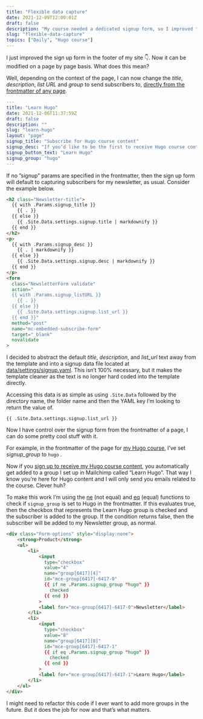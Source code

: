 ```yaml
---
title: "Flexible data capture"
date: 2021-12-09T12:00:01Z
draft: false
description: "My course needed a dedicated signup form, so I improved the one in the footer of my site so it can be changed on a page-by-page basis. Here’s how I did it."
slug: "flexible-data-capture"
topics: ["Daily", "Hugo course"]
---
```


I just improved the sign up form in the footer of my site 👇. Now it can be modified on a page by page basis. What does this mean? 

Well, depending on the context of the page, I can now change the *title*, *description*, *list URL* and *group* to send subscribers to, [directly from the frontmatter of any page](https://github.com/harrycresswell/harry/blob/8eaca8ef17164109de8774839e87ec5440db3f80/content/learn-hugo/_index.md?plain=1#L8). 

```yaml
---
title: "Learn Hugo"
date: 2021-12-06T11:37:59Z
draft: false
description: ""
slug: "learn-hugo"
layout: "page"
signup_title: "Subscribe for Hugo course content"
signup_desc: "If you’d like to be the first to receive Hugo course content by email, as it’s published, then please leave your details below."
signup_button_text: "Learn Hugo"
signup_group: "hugo"
---
```

If no ”signup” params are specified in the frontmatter, then the sign up form will default to capturing subscribers for my newsletter, as usual. Consider the example below.

```html
<h2 class="Newsletter-title">
  {{ with .Params.signup_title }}
    {{ . }}
  {{ else }}
    {{ .Site.Data.settings.signup.title | markdownify }}
  {{ end }}
</h2>
<p>
  {{ with .Params.signup_desc }}
    {{ . | markdownify }}
  {{ else }} 
    {{ .Site.Data.settings.signup.desc | markdownify }}
  {{ end }}
</p>
<form 
  class="NewsletterForm validate" 
  action="
  {{ with .Params.signup_listURL }}
    {{ . }}
  {{ else }}
    {{ .Site.Data.settings.signup.list_url }}
  {{ end }}" 
  method="post" 
  name="mc-embedded-subscribe-form" 
  target="_blank" 
  novalidate
>
```

I decided to abstract the default *title*, *description*, and *list_url* text away from the template and into a signup data file located at [data/settings/signup.yaml](https://github.com/harrycresswell/harry/blob/master/data/settings/signup.yaml). This isn’t 100% necessary, but it makes the template cleaner as the text is no longer hard coded into the template directly.

Accessing this data is as simple as using `.Site.Data` followed by the directory name, the folder name and then the YAML key I’m looking to return the value of.

```
{{ .Site.Data.settings.signup.list_url }}
```

Now I have control over the signup form from the frontmatter of a page, I can do some pretty cool stuff with it. 

For example, in the frontmatter of the page for [my Hugo course](/learn-hugo/), I’ve set *signup_group* to `hugo` .

Now if you [sign up to receive my Hugo course content](/learn-hugo/#signup), you automatically get added to a group I set up in Mailchimp called “Learn Hugo”. That way I know you’re here for Hugo content and I will only send you emails related to the course. Clever huh?

To make this work I’m using the [ne](https://gohugo.io/functions/ne/) (not equal) and [eq](https://gohugo.io/functions/eq/) (equal) functions to check if `signup_group` is set to Hugo in the frontmatter. If this evaluates true, then the checkbox that represents the Learn Hugo group is checked and the subscriber is added to the group. If the condition returns false, then the subscriber will be added to my Newsletter group, as normal.

```html
<div class="Form-options" style="display:none">
    <strong>Product</strong>
    <ul>
        <li>
            <input 
              type="checkbox" 
              value="4" 
              name="group[6417][4]" 
              id="mce-group[6417]-6417-0" 
              {{ if ne .Params.signup_group "hugo" }}
                checked
              {{ end }}
            >
            <label for="mce-group[6417]-6417-0">Newsletter</label>
        </li>
        <li>
            <input 
              type="checkbox" 
              value="8" 
              name="group[6417][8]" 
              id="mce-group[6417]-6417-1" 
              {{ if eq .Params.signup_group "hugo" }}
                checked
              {{ end }}
            >
            <label for="mce-group[6417]-6417-1">Learn Hugo</label>
        </li>
    </ul>
</div>
```

I might need to refactor this code if I ever want to add more groups in the future. But it does the job for now and that’s what matters.
